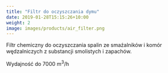 ```yaml
---
title: "Filtr do oczyszczania dymu"
date: 2019-01-28T15:15:26+10:00
weight: 2
image: images/products/air_filter.png
---
```


Filtr chemiczny do oczyszczania spalin ze smaźalników i komór wędzalniczych z substancji smolistych i zapachów.

Wydajność do 7000 m<sup>3</sup>/h
